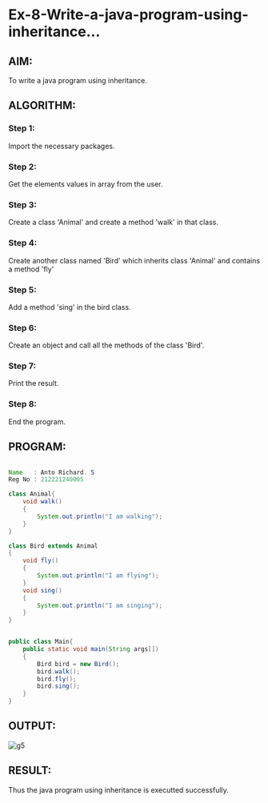 # Ex-8-Write-a-java-program-using-inheritance...

## AIM:

To write a java program using inheritance.

## ALGORITHM:

### Step 1:

Import the necessary packages.

### Step 2:

Get the elements values in array from the user.

### Step 3:

Create a class 'Animal' and create a method 'walk' in that class.

### Step 4:

Create another class named 'Bird' which inherits class 'Animal' and contains a method 'fly'

### Step 5:

Add a method 'sing' in the bird class.

### Step 6:

Create an object and call all the methods of the class 'Bird'.

### Step 7:

Print the result.

### Step 8:

End the program.

## PROGRAM:

``` java

Name   : Anto Richard. S
Reg No : 212221240005

class Animal{
    void walk()
    {
        System.out.println("I am walking");
    }
}

class Bird extends Animal
{
    void fly()
    {
        System.out.println("I am flying");
    }
    void sing()
    {
        System.out.println("I am singing");
    }
}


public class Main{
    public static void main(String args[])
    {
        Bird bird = new Bird();
        bird.walk();
        bird.fly();
        bird.sing();
    }
}

```

## OUTPUT:

![g5](https://github.com/anto-richard/Ex-8-Write-a-java-program-using-inheritance.../assets/93427534/3a60a6e0-7130-45e6-8b9a-11408ddcaaa1)

## RESULT:

Thus the java program using inheritance is executted successfully.

